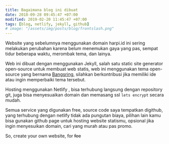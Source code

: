 ```yaml
---
title: Bagaimana blog ini dibuat
date: 2018-09-28 09:45:47 +07:00
modified: 2019-02-20 11:45:47 +07:00
tags: [blog, netlify, jekyll, github]
# image: "/assets/img/posts/blog/frontslash.png"
---
```


Website yang sebelumnya menggunakan domain harpi.id ini sering melakukan perubahan karena belum menemukan gaya yang pas, sempat tidur beberapa waktu, merombak tema, dan lainya.

Web ini dibuat dengan menggunakan Jekyll, salah satu static site generator open-source untuk membuat web statis, web ini menggunakan tema open-source yang bernama [Bangsring](https://github.com/piharpi/bangsring), silahkan berkontribusi jika memiliki ide atau ingin memperbaiki tema tersebut.

Hosting menggunakan Netlify , bisa terhubung langsung dengan repository git, juga bisa menyesuaikan domain dan memasang ssl `lets encrypt` secara mudah.

Semua service yang digunakan free, source code saya tempatkan digithub, yang terhubung dengan netlify tidak ada pungutan biaya, pilihan lain kamu bisa gunakan github page untuk hosting website statismu, opsional jika ingin menyesuikan domain, cari yang murah atau pas promo.

So, create your own website, for ~~fee~~
